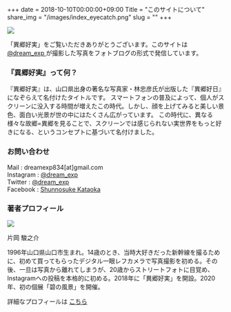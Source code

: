 +++
date  = 2018-10-10T00:00:00+09:00
Title = "このサイトについて"
share_img = "/images/index_eyecatch.png"
slug = ""
+++

![](/images/index_eyecatch_2.jpg)

「異郷好実」をご覧いただきありがとうございます。このサイトは <a href="https://instagram.com/dream_exp"> @dream_exp </a>が撮影した写真をフォトブログの形式で発信しています。

<h3>『異郷好実』って何？</h3>

『異郷好実』は、山口県出身の著名な写真家・林忠彦氏が出版した『異郷好日』になぞらえて名付けたタイトルです。
スマートフォンの普及によって、個人がスクリーンに没入する時間が増えたこの時代。しかし、顔を上げてみると美しい景色、面白い光景が世の中にはたくさん広がっています。
この時代に、異なる様々な故郷=異郷を見ることで、スクリーンでは感じられない実世界をもっと好きになる、というコンセプトに基づいて名付けました。

<h3>お問い合わせ</h3>

Mail : dreamexp834[at]gmail.com <br>
Instagram : <a href="https://instagram.com/dream_exp"> @dream_exp </a> <br>
Twitter : <a href="https://twitter.com/dream_exp"> @dream_exp </a> <br>
Facebook : <a href="https://facebook.com/basashichan"> Shunnosuke Kataoka </a> <br>

<h3>著者プロフィール</h3>

![](/images/profile_wide.jpg)

片岡 駿之介

1996年山口県山口市生まれ。14歳のとき、当時大好きだった新幹線を撮るために、初めて買ってもらったデジタル一眼レフカメラで写真撮影を初める。その後、一旦は写真から離れてしまうが、20歳からストリートフォトに目覚め、Instagramへの投稿を本格的に初める。2018年に「異郷好実」を開設。2020年、初の個展「碧の風景」を開催。

詳細なプロフィールは <a href="https://shunnosuke.com/profile" style="text-decoration: underline" target="_blank">こちら</a>